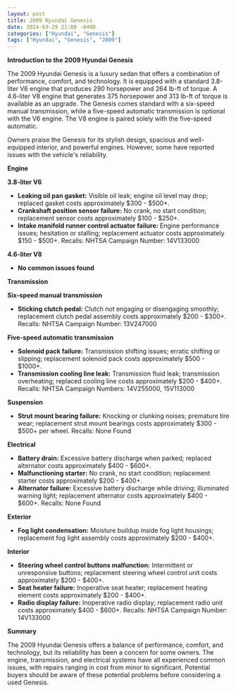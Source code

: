 ```yaml
---
layout: post
title: 2009 Hyundai Genesis
date: 2024-03-29 21:00 -0400
categories: ["Hyundai", "Genesis"]
tags: ["Hyundai", "Genesis", "2009"]
---
```

**Introduction to the 2009 Hyundai Genesis**

The 2009 Hyundai Genesis is a luxury sedan that offers a combination of performance, comfort, and technology. It is equipped with a standard 3.8-liter V6 engine that produces 290 horsepower and 264 lb-ft of torque. A 4.6-liter V8 engine that generates 375 horsepower and 313 lb-ft of torque is available as an upgrade. The Genesis comes standard with a six-speed manual transmission, while a five-speed automatic transmission is optional with the V6 engine. The V8 engine is paired solely with the five-speed automatic.

Owners praise the Genesis for its stylish design, spacious and well-equipped interior, and powerful engines. However, some have reported issues with the vehicle's reliability.

**Engine**

**3.8-liter V6**

* **Leaking oil pan gasket:** Visible oil leak; engine oil level may drop; replaced gasket costs approximately $300 - $500+.
* **Crankshaft position sensor failure:** No crank, no start condition; replacement sensor costs approximately $100 - $250+.
* **Intake manifold runner control actuator failure:** Engine performance issues; hesitation or stalling; replacement actuator costs approximately $150 - $500+.
Recalls: NHTSA Campaign Number: 14V133000

**4.6-liter V8**

* **No common issues found**

**Transmission**

**Six-speed manual transmission**

* **Sticking clutch pedal:** Clutch not engaging or disengaging smoothly; replacement clutch pedal assembly costs approximately $200 - $300+.
Recalls: NHTSA Campaign Number: 13V247000

**Five-speed automatic transmission**

* **Solenoid pack failure:** Transmission shifting issues; erratic shifting or slipping; replacement solenoid pack costs approximately $500 - $1000+.
* **Transmission cooling line leak:** Transmission fluid leak; transmission overheating; replaced cooling line costs approximately $200 - $400+.
Recalls: NHTSA Campaign Numbers: 14V255000, 15V113000

**Suspension**

* **Strut mount bearing failure:** Knocking or clunking noises; premature tire wear; replacement strut mount bearings costs approximately $300 - $500+ per wheel.
Recalls: None Found

**Electrical**

* **Battery drain:** Excessive battery discharge when parked; replaced alternator costs approximately $400 - $600+.
* **Malfunctioning starter:** No crank, no start condition; replacement starter costs approximately $200 - $400+.
* **Alternator failure:** Excessive battery discharge while driving; illuminated warning light; replacement alternator costs approximately $400 - $600+.
Recalls: None Found

**Exterior**

* **Fog light condensation:** Moisture buildup inside fog light housings; replacement fog light assembly costs approximately $200 - $400+.

**Interior**

* **Steering wheel control buttons malfunction:** Intermittent or unresponsive buttons; replacement steering wheel control unit costs approximately $200 - $400+.
* **Seat heater failure:** Inoperative seat heater; replacement heating element costs approximately $200 - $400+.
* **Radio display failure:** Inoperative radio display; replacement radio unit costs approximately $400 - $600+.
Recalls: NHTSA Campaign Number: 14V133000

**Summary**

The 2009 Hyundai Genesis offers a balance of performance, comfort, and technology, but its reliability has been a concern for some owners. The engine, transmission, and electrical systems have all experienced common issues, with repairs ranging in cost from minor to significant. Potential buyers should be aware of these potential problems before considering a used Genesis.
